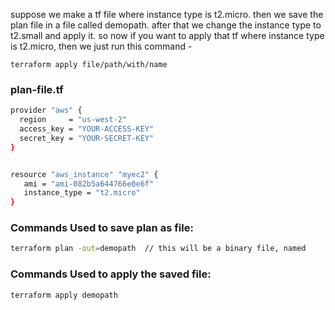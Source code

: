 suppose we make a tf file where instance type is t2.micro. then we save the plan file in a file called demopath. after that we change the instance type to t2.small and apply it.
so now if you want to apply that tf where instance type is t2.micro, then we just run this command - 
```
terraform apply file/path/with/name
```

### plan-file.tf
```sh
provider "aws" {
  region     = "us-west-2"
  access_key = "YOUR-ACCESS-KEY"
  secret_key = "YOUR-SECRET-KEY"
}


resource "aws_instance" "myec2" {
   ami = "ami-082b5a644766e0e6f"
   instance_type = "t2.micro"
}
```
### Commands Used to save plan as file:
```sh
terraform plan -out=demopath  // this will be a binary file, named     demopath. after running this, file will be created automatically.

```
### Commands Used to apply the saved file:
```
terraform apply demopath
```
